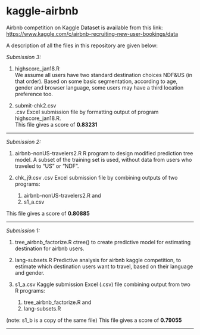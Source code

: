 # kaggle-airbnb
Airbnb competition on Kaggle 
Dataset is available from this link:  https://www.kaggle.com/c/airbnb-recruiting-new-user-bookings/data

A description of all the files in this repository are given below:

<em>Submission 3:</em></br>
1. highscore_jan18.R <br />
   We assume all users have two standard destination choices NDF&US (in that order). Based on some basic segmentation,
   according to age, gender and browser language, some users may have a third location preference too.

2. submit-chk2.csv <br />
   .csv Excel submission file by formatting output of program highscore_jan18.R. <br />
   This file gives a score of <b>0.83231 </b>
<hr>


<em>Submission 2:</em></br>
1. airbnb-nonUS-travelers2.R
   R program to design modified prediction tree model. A subset of the training set is used, without data from users who traveled to     “US”   or “NDF”. 

2. chk_j9.csv
   .csv Excel submission file by combining outputs of two programs:
    <ol>
         <li>airbnb-nonUS-travelers2.R and </li>
         <li>s1_a.csv</li>
    </ol>
This file gives a score of <b>0.80885</b>
<hr>


<em>Submission 1:</em></br>
1. tree_airbnb_factorize.R 
   ctree() to create predictive model for estimating destination for airbnb users.

2. lang-subsets.R
   Predictive analysis for airbnb kaggle competition, to estimate which destination users want to travel, based on their language and       gender. 

3. s1_a.csv
  Kaggle submission Excel (.csv) file combining output from two R programs:
   <ol>
      <li>tree_airbnb_factorize.R and </li>
      <li>lang-subsets.R </li>
   </ol>
(note: s1_b is a copy of the same file)
This file gives a score of <b>0.79055</b>
<hr>

